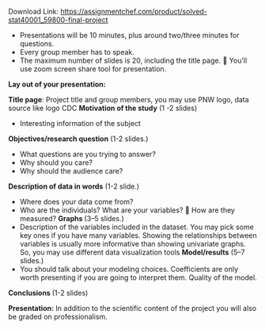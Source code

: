 Download Link: https://assignmentchef.com/product/solved-stat40001_59800-final-project
<br>
<ul>

 <li>Presentations will be 10 minutes, plus around two/three minutes for questions.</li>

 <li>Every group member has to speak.</li>

 <li>The maximum number of slides is 20, including the title page.  You’ll use zoom screen share tool for presentation.</li>

</ul>

<strong>Lay out of your presentation:</strong>

<strong>Title page</strong>: Project title and group members, you may use PNW logo, data source like logo CDC <strong>Motivation of the study</strong> (1 -2 slides)

<ul>

 <li>Interesting information of the subject</li>

</ul>

<strong>Objectives/research question</strong> (1-2 slides.)

<ul>

 <li>What questions are you trying to answer?</li>

 <li>Why should you care?</li>

 <li>Why should the audience care?</li>

</ul>

<strong>Description of data in words</strong> (1-2 slide.)

<ul>

 <li>Where does your data come from?</li>

 <li>Who are the individuals? What are your variables?  How are they measured? <strong>Graphs </strong>(3–5 slides.)</li>

 <li>Description of the variables included in the dataset. You may pick some key ones if you have many variables. Showing the relationships between variables is usually more informative than showing univariate graphs. So, you may use different data visualization tools <strong>Model/results</strong> (5–7 slides.)</li>

 <li>You should talk about your modeling choices. Coefficients are only worth presenting if you are going to interpret them. Quality of the model.</li>

</ul>

<strong>Conclusions </strong>(1-2 slides)

<strong>Presentation:</strong> In addition to the scientific content of the project you will also be graded on professionalism.